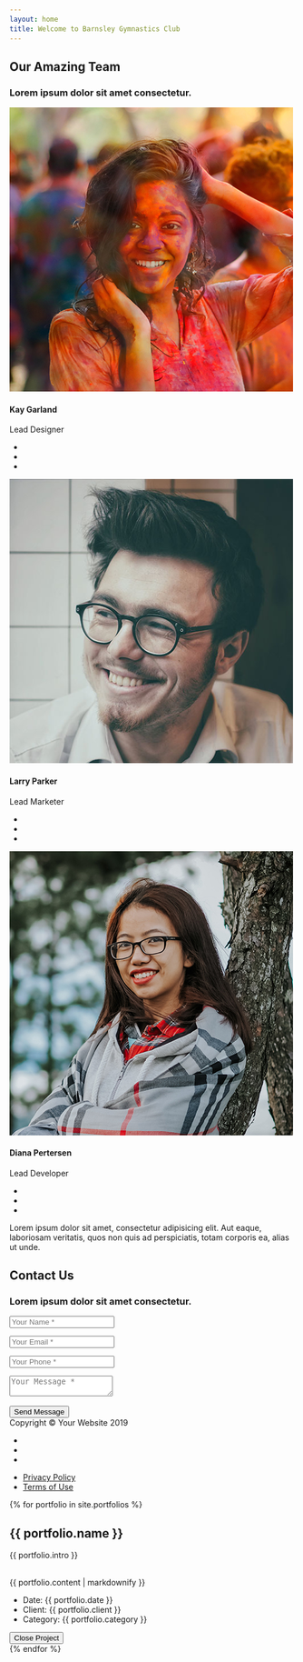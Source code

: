 ```yaml
---
layout: home
title: Welcome to Barnsley Gymnastics Club
---
```



  



  <section class="bg-light page-section" id="team">
    <div class="container">
      <div class="row">
        <div class="col-lg-12 text-center">
          <h2 class="section-heading text-uppercase">Our Amazing Team</h2>
          <h3 class="section-subheading text-muted">Lorem ipsum dolor sit amet consectetur.</h3>
        </div>
      </div>
      <div class="row">
        <div class="col-sm-4">
          <div class="team-member">
            <img class="mx-auto rounded-circle" src="assets/img/team/1.jpg" alt="">
            <h4>Kay Garland</h4>
            <p class="text-muted">Lead Designer</p>
            <ul class="list-inline social-buttons">
              <li class="list-inline-item">
                <a href="#">
                  <i class="fab fa-twitter"></i>
                </a>
              </li>
              <li class="list-inline-item">
                <a href="#">
                  <i class="fab fa-facebook-f"></i>
                </a>
              </li>
              <li class="list-inline-item">
                <a href="#">
                  <i class="fab fa-linkedin-in"></i>
                </a>
              </li>
            </ul>
          </div>
        </div>
        <div class="col-sm-4">
          <div class="team-member">
            <img class="mx-auto rounded-circle" src="assets/img/team/2.jpg" alt="">
            <h4>Larry Parker</h4>
            <p class="text-muted">Lead Marketer</p>
            <ul class="list-inline social-buttons">
              <li class="list-inline-item">
                <a href="#">
                  <i class="fab fa-twitter"></i>
                </a>
              </li>
              <li class="list-inline-item">
                <a href="#">
                  <i class="fab fa-facebook-f"></i>
                </a>
              </li>
              <li class="list-inline-item">
                <a href="#">
                  <i class="fab fa-linkedin-in"></i>
                </a>
              </li>
            </ul>
          </div>
        </div>
        <div class="col-sm-4">
          <div class="team-member">
            <img class="mx-auto rounded-circle" src="assets/img/team/3.jpg" alt="">
            <h4>Diana Pertersen</h4>
            <p class="text-muted">Lead Developer</p>
            <ul class="list-inline social-buttons">
              <li class="list-inline-item">
                <a href="#">
                  <i class="fab fa-twitter"></i>
                </a>
              </li>
              <li class="list-inline-item">
                <a href="#">
                  <i class="fab fa-facebook-f"></i>
                </a>
              </li>
              <li class="list-inline-item">
                <a href="#">
                  <i class="fab fa-linkedin-in"></i>
                </a>
              </li>
            </ul>
          </div>
        </div>
      </div>
      <div class="row">
        <div class="col-lg-8 mx-auto text-center">
          <p class="large text-muted">Lorem ipsum dolor sit amet, consectetur adipisicing elit. Aut eaque, laboriosam veritatis, quos non quis ad perspiciatis, totam corporis ea, alias ut unde.</p>
        </div>
      </div>
    </div>
  </section>

  <section class="page-section" id="contact">
    <div class="container">
      <div class="row">
        <div class="col-lg-12 text-center">
          <h2 class="section-heading text-uppercase">Contact Us</h2>
          <h3 class="section-subheading text-muted">Lorem ipsum dolor sit amet consectetur.</h3>
        </div>
      </div>
      <div class="row">
        <div class="col-lg-12">
          <form id="contactForm" name="sentMessage" novalidate="novalidate">
            <div class="row">
              <div class="col-md-6">
                <div class="form-group">
                  <input class="form-control" id="name" type="text" placeholder="Your Name *" required="required" data-validation-required-message="Please enter your name.">
                  <p class="help-block text-danger"></p>
                </div>
                <div class="form-group">
                  <input class="form-control" id="email" type="email" placeholder="Your Email *" required="required" data-validation-required-message="Please enter your email address.">
                  <p class="help-block text-danger"></p>
                </div>
                <div class="form-group">
                  <input class="form-control" id="phone" type="tel" placeholder="Your Phone *" required="required" data-validation-required-message="Please enter your phone number.">
                  <p class="help-block text-danger"></p>
                </div>
              </div>
              <div class="col-md-6">
                <div class="form-group">
                  <textarea class="form-control" id="message" placeholder="Your Message *" required="required" data-validation-required-message="Please enter a message."></textarea>
                  <p class="help-block text-danger"></p>
                </div>
              </div>
              <div class="clearfix"></div>
              <div class="col-lg-12 text-center">
                <div id="success"></div>
                <button id="sendMessageButton" class="btn btn-primary btn-xl text-uppercase" type="submit">Send Message</button>
              </div>
            </div>
          </form>
        </div>
      </div>
    </div>
  </section>

  <footer class="footer">
    <div class="container">
      <div class="row align-items-center">
        <div class="col-md-4">
          <span class="copyright">Copyright &copy; Your Website 2019</span>
        </div>
        <div class="col-md-4">
          <ul class="list-inline social-buttons">
            <li class="list-inline-item">
              <a href="#">
                <i class="fab fa-twitter"></i>
              </a>
            </li>
            <li class="list-inline-item">
              <a href="#">
                <i class="fab fa-facebook-f"></i>
              </a>
            </li>
            <li class="list-inline-item">
              <a href="#">
                <i class="fab fa-linkedin-in"></i>
              </a>
            </li>
          </ul>
        </div>
        <div class="col-md-4">
          <ul class="list-inline quicklinks">
            <li class="list-inline-item">
              <a href="#">Privacy Policy</a>
            </li>
            <li class="list-inline-item">
              <a href="#">Terms of Use</a>
            </li>
          </ul>
        </div>
      </div>
    </div>
  </footer>

{% for portfolio in site.portfolios %}
  <div class="portfolio-modal modal fade" id="portfolio{{ portfolio.client }}" tabindex="-1" role="dialog" aria-hidden="true">
    <div class="modal-dialog">
      <div class="modal-content">
        <div class="close-modal" data-dismiss="modal">
          <div class="lr">
            <div class="rl"></div>
          </div>
        </div>
        <div class="container">
          <div class="row">
            <div class="col-lg-8 mx-auto">
              <div class="modal-body">
                <!-- Project Details Go Here -->
                <h2 class="text-uppercase">{{ portfolio.name }}</h2>
                <p class="item-intro text-muted">{{ portfolio.intro }}</p>
                <img class="img-fluid d-block mx-auto" src="assets/img/portfolio/{{ portfolio.full_image }}" alt="">
                <div>{{ portfolio.content | markdownify }}</div>
                <ul class="list-inline">
                  <li>Date: {{ portfolio.date }}</li>
                  <li>Client: {{ portfolio.client }}</li>
                  <li>Category: {{ portfolio.category }}</li>
                </ul>
                <button class="btn btn-primary" data-dismiss="modal" type="button">
                  <i class="fas fa-times"></i>
                  Close Project</button>
              </div>
            </div>
          </div>
        </div>
      </div>
    </div>
  </div>
{% endfor %}